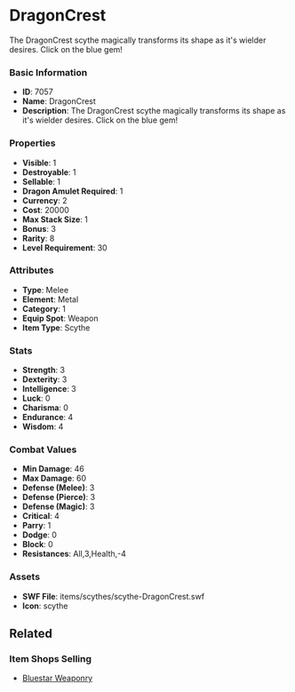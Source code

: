 # DragonCrest

The DragonCrest scythe magically transforms its shape as it's wielder desires. Click on the blue gem!

### Basic Information

- **ID**: 7057
- **Name**: DragonCrest
- **Description**: The DragonCrest scythe magically transforms its shape as it&#039;s wielder desires. Click on the blue gem!

### Properties

- **Visible**: 1
- **Destroyable**: 1
- **Sellable**: 1
- **Dragon Amulet Required**: 1
- **Currency**: 2
- **Cost**: 20000
- **Max Stack Size**: 1
- **Bonus**: 3
- **Rarity**: 8
- **Level Requirement**: 30

### Attributes

- **Type**: Melee
- **Element**: Metal
- **Category**: 1
- **Equip Spot**: Weapon
- **Item Type**: Scythe

### Stats

- **Strength**: 3
- **Dexterity**: 3
- **Intelligence**: 3
- **Luck**: 0
- **Charisma**: 0
- **Endurance**: 4
- **Wisdom**: 4

### Combat Values

- **Min Damage**: 46
- **Max Damage**: 60
- **Defense (Melee)**: 3
- **Defense (Pierce)**: 3
- **Defense (Magic)**: 3
- **Critical**: 4
- **Parry**: 1
- **Dodge**: 0
- **Block**: 0
- **Resistances**: All,3,Health,-4

### Assets

- **SWF File**: items/scythes/scythe-DragonCrest.swf
- **Icon**: scythe

## Related

### Item Shops Selling

- [Bluestar Weaponry](../item-shops/125-bluestar-weaponry.md)

